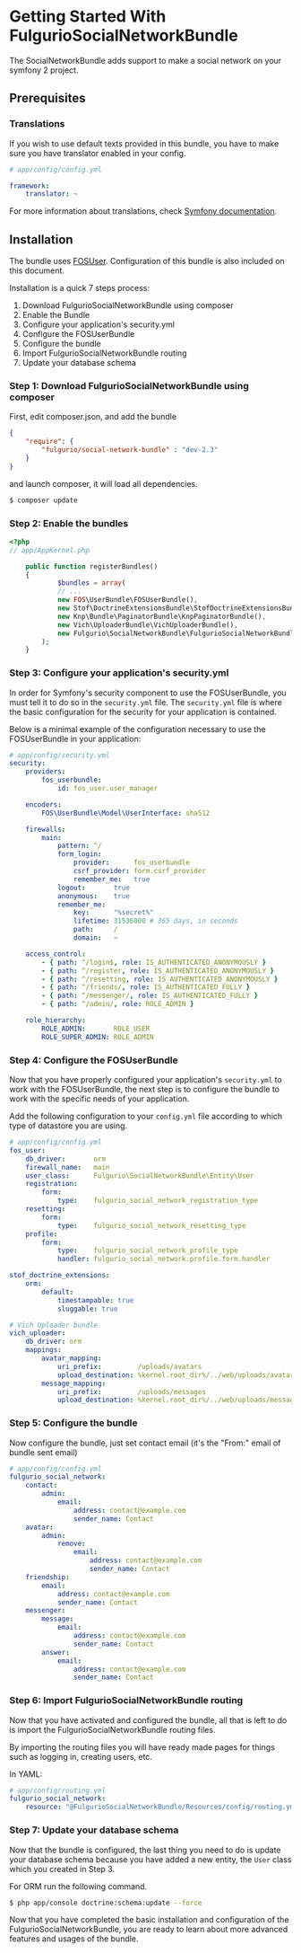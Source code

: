 Getting Started With FulgurioSocialNetworkBundle
================================================

The SocialNetworkBundle adds support to make a social network on your symfony 2
project.

## Prerequisites

### Translations

If you wish to use default texts provided in this bundle, you have to make
sure you have translator enabled in your config.

``` yaml
# app/config/config.yml

framework:
    translator: ~
```

For more information about translations, check [Symfony documentation](http://symfony.com/doc/2.3/book/translation.html).

## Installation

The bundle uses [FOSUser](https://github.com/FriendsOfSymfony/FOSUserBundle).
Configuration of this bundle is also included on this document.

Installation is a quick 7 steps process:

1. Download FulgurioSocialNetworkBundle using composer
2. Enable the Bundle
3. Configure your application's security.yml
4. Configure the FOSUserBundle
5. Configure the bundle
6. Import FulgurioSocialNetworkBundle routing
7. Update your database schema

### Step 1: Download FulgurioSocialNetworkBundle using composer

First, edit composer.json, and add the bundle

``` json
{
    "require": {
        "fulgurio/social-network-bundle" : "dev-2.3"
    }
}
```

and launch composer, it will load all dependencies.

``` bash
$ composer update
```

### Step 2: Enable the bundles

``` php
<?php
// app/AppKernel.php

    public function registerBundles()
    {
            $bundles = array(
            // ...
            new FOS\UserBundle\FOSUserBundle(),
            new Stof\DoctrineExtensionsBundle\StofDoctrineExtensionsBundle(),
            new Knp\Bundle\PaginatorBundle\KnpPaginatorBundle(),
            new Vich\UploaderBundle\VichUploaderBundle(),
            new Fulgurio\SocialNetworkBundle\FulgurioSocialNetworkBundle()
        );
    }
```
### Step 3: Configure your application's security.yml

In order for Symfony's security component to use the FOSUserBundle, you must
tell it to do so in the `security.yml` file. The `security.yml` file is where the
basic configuration for the security for your application is contained.

Below is a minimal example of the configuration necessary to use the FOSUserBundle
in your application:

``` yaml
# app/config/security.yml
security:
    providers:
        fos_userbundle:
            id: fos_user.user_manager

    encoders:
        FOS\UserBundle\Model\UserInterface: sha512

    firewalls:
        main:
            pattern: ^/
            form_login:
                provider:      fos_userbundle
                csrf_provider: form.csrf_provider
                remember_me:   true
            logout:       true
            anonymous:    true
            remember_me:
                key:      "%secret%"
                lifetime: 31536000 # 365 days, in seconds
                path:     /
                domain:   ~

    access_control:
        - { path: ^/login$, role: IS_AUTHENTICATED_ANONYMOUSLY }
        - { path: ^/register, role: IS_AUTHENTICATED_ANONYMOUSLY }
        - { path: ^/resetting, role: IS_AUTHENTICATED_ANONYMOUSLY }
        - { path: ^/friends/, role: IS_AUTHENTICATED_FULLY }
        - { path: ^/messenger/, role: IS_AUTHENTICATED_FULLY }
        - { path: ^/admin/, role: ROLE_ADMIN }

    role_hierarchy:
        ROLE_ADMIN:       ROLE_USER
        ROLE_SUPER_ADMIN: ROLE_ADMIN
```

### Step 4: Configure the FOSUserBundle

Now that you have properly configured your application's `security.yml` to work
with the FOSUserBundle, the next step is to configure the bundle to work with
the specific needs of your application.

Add the following configuration to your `config.yml` file according to which type
of datastore you are using.

``` yaml
# app/config/config.yml
fos_user:
    db_driver:       orm
    firewall_name:   main
    user_class:      Fulgurio\SocialNetworkBundle\Entity\User
    registration:
        form:
            type:    fulgurio_social_network_registration_type
    resetting:
        form:
            type:    fulgurio_social_network_resetting_type
    profile:
        form:
            type:    fulgurio_social_network_profile_type
            handler: fulgurio_social_network.profile.form.handler

stof_doctrine_extensions:
    orm:
        default:
            timestampable: true
            sluggable: true

# Vich Uploader bundle
vich_uploader:
    db_driver: orm
    mappings:
        avatar_mapping:
            uri_prefix:         /uploads/avatars
            upload_destination: %kernel.root_dir%/../web/uploads/avatars
        message_mapping:
            uri_prefix:         /uploads/messages
            upload_destination: %kernel.root_dir%/../web/uploads/messages
```

### Step 5: Configure the bundle
Now configure the bundle, just set contact email (it's the "From:" email of
bundle sent email)

``` yaml
# app/config/config.yml
fulgurio_social_network:
    contact:
        admin:
            email:
                address: contact@example.com
                sender_name: Contact
    avatar:
        admin:
            remove:
                email:
                    address: contact@example.com
                    sender_name: Contact
    friendship:
        email:
            address: contact@example.com
            sender_name: Contact
    messenger:
        message:
            email:
                address: contact@example.com
                sender_name: Contact
        answer:
            email:
                address: contact@example.com
                sender_name: Contact
```

### Step 6: Import FulgurioSocialNetworkBundle routing

Now that you have activated and configured the bundle, all that is left to do is
import the FulgurioSocialNetworkBundle routing files.

By importing the routing files you will have ready made pages for things such as
logging in, creating users, etc.

In YAML:

``` yaml
# app/config/routing.yml
fulgurio_social_network:
    resource: "@FulgurioSocialNetworkBundle/Resources/config/routing.yml"
```

### Step 7: Update your database schema

Now that the bundle is configured, the last thing you need to do is update your
database schema because you have added a new entity, the `User` class which you
created in Step 3.

For ORM run the following command.

``` bash
$ php app/console doctrine:schema:update --force
```

Now that you have completed the basic installation and configuration of the
FulgurioSocialNetworkBundle, you are ready to learn about more advanced
features and usages of the bundle.

